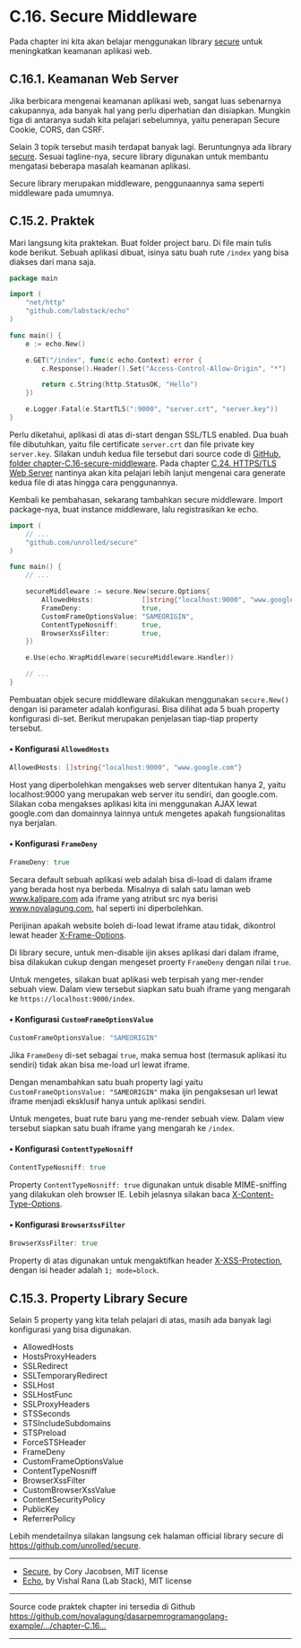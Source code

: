 # C.16. Secure Middleware

Pada chapter ini kita akan belajar menggunakan library [secure](https://github.com/unrolled/secure) untuk meningkatkan keamanan aplikasi web.

## C.16.1. Keamanan Web Server

Jika berbicara mengenai keamanan aplikasi web, sangat luas sebenarnya cakupannya, ada banyak hal yang perlu diperhatian dan disiapkan. Mungkin tiga di antaranya sudah kita pelajari sebelumnya, yaitu penerapan Secure Cookie, CORS, dan CSRF.

Selain 3 topik tersebut masih terdapat banyak lagi. Beruntungnya ada library [secure](https://github.com/unrolled/secure). Sesuai tagline-nya, secure library digunakan untuk membantu mengatasi beberapa masalah keamanan aplikasi.

Secure library merupakan middleware, penggunaannya sama seperti middleware pada umumnya.

## C.15.2. Praktek

Mari langsung kita praktekan. Buat folder project baru. Di file main tulis kode berikut. Sebuah aplikasi dibuat, isinya satu buah rute `/index` yang bisa diakses dari mana saja.

```go
package main

import (
    "net/http"
    "github.com/labstack/echo"
)

func main() {
    e := echo.New()

    e.GET("/index", func(c echo.Context) error {
        c.Response().Header().Set("Access-Control-Allow-Origin", "*")

        return c.String(http.StatusOK, "Hello")
    })

    e.Logger.Fatal(e.StartTLS(":9000", "server.crt", "server.key"))
}
```

Perlu diketahui, aplikasi di atas di-start dengan SSL/TLS enabled. Dua buah file dibutuhkan, yaitu file certificate `server.crt` dan file private key `server.key`. Silakan unduh kedua file tersebut dari source code di
[GitHub, folder chapter-C.16-secure-middleware](https://github.com/novalagung/dasarpemrogramangolang-example/tree/master/chapter-C.16-secure-middleware). Pada chapter [C.24. HTTPS/TLS Web Server](/C-https-tls.html) nantinya akan kita pelajari lebih lanjut mengenai cara generate kedua file di atas hingga cara penggunannya.

Kembali ke pembahasan, sekarang tambahkan secure middleware. Import package-nya, buat instance middleware, lalu registrasikan ke echo.

```go
import (
    // ...
    "github.com/unrolled/secure"
)

func main() {
    // ...

    secureMiddleware := secure.New(secure.Options{
        AllowedHosts:            []string{"localhost:9000", "www.google.com"},
        FrameDeny:               true,
        CustomFrameOptionsValue: "SAMEORIGIN",
        ContentTypeNosniff:      true,
        BrowserXssFilter:        true,
    })

    e.Use(echo.WrapMiddleware(secureMiddleware.Handler))

    // ...
}
```

Pembuatan objek secure middleware dilakukan menggunakan `secure.New()` dengan isi parameter adalah konfigurasi. Bisa dilihat ada 5 buah property konfigurasi di-set. Berikut merupakan penjelasan tiap-tiap property tersebut.

#### • Konfigurasi `AllowedHosts`

```go
AllowedHosts: []string{"localhost:9000", "www.google.com"}
```

Host yang diperbolehkan mengakses web server ditentukan hanya 2, yaitu localhost:9000 yang merupakan web server itu sendiri, dan google.com. Silakan coba mengakses aplikasi kita ini menggunakan AJAX lewat google.com dan domainnya lainnya untuk mengetes apakah fungsionalitas nya berjalan.

#### • Konfigurasi `FrameDeny`

```go
FrameDeny: true
```

Secara default sebuah aplikasi web adalah bisa di-load di dalam iframe yang berada host nya berbeda. Misalnya di salah satu laman web www.kalipare.com ada iframe yang atribut src nya berisi www.novalagung.com, hal seperti ini diperbolehkan.

Perijinan apakah website boleh di-load lewat iframe atau tidak, dikontrol lewat header [X-Frame-Options](https://developer.mozilla.org/en-US/docs/Web/HTTP/Headers/X-Frame-Options).

Di library secure, untuk men-disable ijin akses aplikasi dari dalam iframe, bisa dilakukan cukup dengan mengeset proerty `FrameDeny` dengan nilai `true`.

Untuk mengetes, silakan buat aplikasi web terpisah yang mer-render sebuah view. Dalam view tersebut siapkan satu buah iframe yang mengarah ke `https://localhost:9000/index`.

#### • Konfigurasi `CustomFrameOptionsValue`

```go
CustomFrameOptionsValue: "SAMEORIGIN"
```

Jika `FrameDeny` di-set sebagai `true`, maka semua host (termasuk aplikasi itu sendiri) tidak akan bisa me-load url lewat iframe. 

Dengan menambahkan satu buah property lagi yaitu `CustomFrameOptionsValue: "SAMEORIGIN"` maka ijin pengaksesan url lewat iframe menjadi eksklusif hanya untuk aplikasi sendiri. 

Untuk mengetes, buat rute baru yang me-render sebuah view. Dalam view tersebut siapkan satu buah iframe yang mengarah ke `/index`.

#### • Konfigurasi `ContentTypeNosniff`

```go
ContentTypeNosniff: true
```

Property `ContentTypeNosniff: true` digunakan untuk disable MIME-sniffing yang dilakukan oleh browser IE. Lebih jelasnya silakan baca [X-Content-Type-Options](https://developer.mozilla.org/en-US/docs/Web/HTTP/Headers/X-Content-Type-Options).

#### • Konfigurasi `BrowserXssFilter`

```go
BrowserXssFilter: true
```

Property di atas digunakan untuk mengaktifkan header [X-XSS-Protection](https://developer.mozilla.org/en-US/docs/Web/HTTP/Headers/X-XSS-Protection), dengan isi header adalah `1; mode=block`.

## C.15.3. Property Library Secure

Selain 5 property yang kita telah pelajari di atas, masih ada banyak lagi konfigurasi yang bisa digunakan.

 - AllowedHosts
 - HostsProxyHeaders
 - SSLRedirect
 - SSLTemporaryRedirect
 - SSLHost
 - SSLHostFunc
 - SSLProxyHeaders
 - STSSeconds
 - STSIncludeSubdomains
 - STSPreload
 - ForceSTSHeader
 - FrameDeny
 - CustomFrameOptionsValue
 - ContentTypeNosniff
 - BrowserXssFilter
 - CustomBrowserXssValue
 - ContentSecurityPolicy
 - PublicKey
 - ReferrerPolicy

Lebih mendetailnya silakan langsung cek halaman official library secure di https://github.com/unrolled/secure.

---

 - [Secure](https://github.com/unrolled/secure), by Cory Jacobsen, MIT license
 - [Echo](https://github.com/labstack/echo), by Vishal Rana (Lab Stack), MIT license

---

<div class="source-code-link">
    <div class="source-code-link-message">Source code praktek chapter ini tersedia di Github</div>
    <a href="https://github.com/novalagung/dasarpemrogramangolang-example/tree/master/chapter-C.16-secure-middleware">https://github.com/novalagung/dasarpemrogramangolang-example/.../chapter-C.16...</a>
</div>

---


